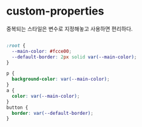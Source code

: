 # custom-properties
중복되는 스타일은 변수로 지정해놓고 사용하면 편리하다.
```css

:root {
  --main-color: #fcce00;
  --default-border: 2px solid var(--main-color);
}

p {
  background-color: var(--main-color);
}
a {
  color: var(--main-color);
}
button {
  border: var(--default-border);
}
```